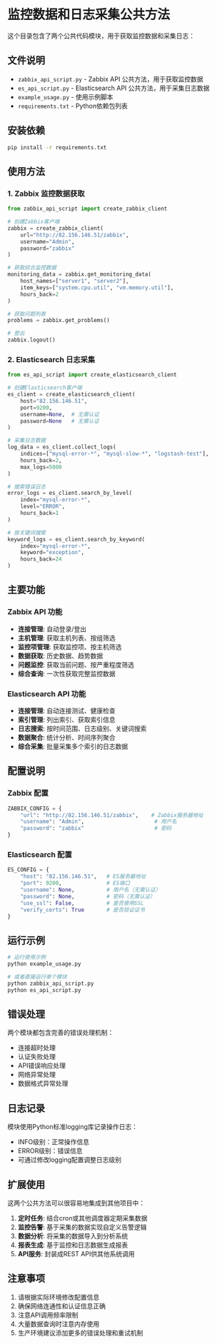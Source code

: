 # 监控数据和日志采集公共方法

这个目录包含了两个公共代码模块，用于获取监控数据和采集日志：

## 文件说明

- `zabbix_api_script.py` - Zabbix API 公共方法，用于获取监控数据
- `es_api_script.py` - Elasticsearch API 公共方法，用于采集日志数据
- `example_usage.py` - 使用示例脚本
- `requirements.txt` - Python依赖包列表

## 安装依赖

```bash
pip install -r requirements.txt
```

## 使用方法

### 1. Zabbix 监控数据获取

```python
from zabbix_api_script import create_zabbix_client

# 创建Zabbix客户端
zabbix = create_zabbix_client(
    url="http://82.156.146.51/zabbix",
    username="Admin",
    password="zabbix"
)

# 获取综合监控数据
monitoring_data = zabbix.get_monitoring_data(
    host_names=["server1", "server2"],
    item_keys=["system.cpu.util", "vm.memory.util"],
    hours_back=2
)

# 获取问题列表
problems = zabbix.get_problems()

# 登出
zabbix.logout()
```

### 2. Elasticsearch 日志采集

```python
from es_api_script import create_elasticsearch_client

# 创建Elasticsearch客户端
es_client = create_elasticsearch_client(
    host="82.156.146.51",
    port=9200,
    username=None,  # 无需认证
    password=None   # 无需认证
)

# 采集日志数据
log_data = es_client.collect_logs(
    indices=["mysql-error-*", "mysql-slow-*", "logstash-test"],
    hours_back=2,
    max_logs=5000
)

# 搜索错误日志
error_logs = es_client.search_by_level(
    index="mysql-error-*",
    level="ERROR",
    hours_back=1
)

# 按关键词搜索
keyword_logs = es_client.search_by_keyword(
    index="mysql-error-*",
    keyword="exception",
    hours_back=24
)
```

## 主要功能

### Zabbix API 功能

- **连接管理**: 自动登录/登出
- **主机管理**: 获取主机列表、按组筛选
- **监控项管理**: 获取监控项、按主机筛选
- **数据获取**: 历史数据、趋势数据
- **问题监控**: 获取当前问题、按严重程度筛选
- **综合查询**: 一次性获取完整监控数据

### Elasticsearch API 功能

- **连接管理**: 自动连接测试、健康检查
- **索引管理**: 列出索引、获取索引信息
- **日志搜索**: 按时间范围、日志级别、关键词搜索
- **数据聚合**: 统计分析、时间序列聚合
- **综合采集**: 批量采集多个索引的日志数据

## 配置说明

### Zabbix 配置

```python
ZABBIX_CONFIG = {
    "url": "http://82.156.146.51/zabbix",    # Zabbix服务器地址
    "username": "Admin",                      # 用户名
    "password": "zabbix"                      # 密码
}
```

### Elasticsearch 配置

```python
ES_CONFIG = {
    "host": "82.156.146.51",   # ES服务器地址
    "port": 9200,              # ES端口
    "username": None,          # 用户名（无需认证）
    "password": None,          # 密码（无需认证）
    "use_ssl": False,          # 是否使用SSL
    "verify_certs": True       # 是否验证证书
}
```

## 运行示例

```bash
# 运行使用示例
python example_usage.py

# 或者直接运行单个模块
python zabbix_api_script.py
python es_api_script.py
```

## 错误处理

两个模块都包含完善的错误处理机制：

- 连接超时处理
- 认证失败处理
- API错误响应处理
- 网络异常处理
- 数据格式异常处理

## 日志记录

模块使用Python标准logging库记录操作日志：

- INFO级别：正常操作信息
- ERROR级别：错误信息
- 可通过修改logging配置调整日志级别

## 扩展使用

这两个公共方法可以很容易地集成到其他项目中：

1. **定时任务**: 结合cron或其他调度器定期采集数据
2. **监控告警**: 基于采集的数据实现自定义告警逻辑
3. **数据分析**: 将采集的数据导入到分析系统
4. **报表生成**: 基于监控和日志数据生成报表
5. **API服务**: 封装成REST API供其他系统调用

## 注意事项

1. 请根据实际环境修改配置信息
2. 确保网络连通性和认证信息正确
3. 注意API调用频率限制
4. 大量数据查询时注意内存使用
5. 生产环境建议添加更多的错误处理和重试机制 